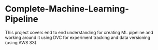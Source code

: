 # Complete-Machine-Learning-Pipeline
This project covers end to end understanding for creating ML pipeline and working around it using DVC for experiment tracking and data versioning (using AWS S3).
